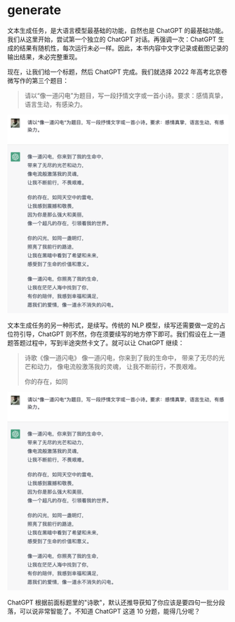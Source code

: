 # generate

文本生成任务，是大语言模型最基础的功能，自然也是 ChatGPT 的最基础功能。我们从这里开始，尝试第一个独立的 ChatGPT 对话。再强调一次：ChatGPT 生成的结果有随机性，每次运行未必一样。因此，本书内容中文字记录或截图记录的输出结果，未必完整重现。

现在，让我们给一个标题，然后 ChatGPT 完成。我们就选择 2022 年高考北京卷微写作的第三个题目：

> 请以“像一道闪电”为题目，写一段抒情文字或一首小诗。要求：感情真挚，语言生动，有感染力。

![](/images/awesome/generate.png)

文本生成任务的另一种形式，是续写。传统的 NLP 模型，续写还需要做一定的占位符引导，ChatGPT 则不然，你在须要续写的地方停下即可。我们假设在上一道题答题过程中，写到半途突然卡文了。就可以让 ChatGPT 继续：

> 诗歌《像一道闪电》
> 像一道闪电，你来到了我的生命中，
> 带来了无尽的光芒和动力，
> 像电流般激荡我的灵魂，
> 让我不断前行，不畏艰难。
> 
> 你的存在，如同

![](/images/awesome/generate.png)

ChatGPT 根据前面标题里的"诗歌"，默认还推导获知了你应该是要四句一批分段落，可以说非常智能了。不知道 ChatGPT 这道 10 分题，能得几分呢？

